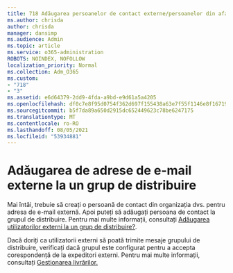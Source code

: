 ```yaml
---
title: 718 Adăugarea persoanelor de contact externe/persoanelor din afara organizației la o listă de distribuire
ms.author: chrisda
author: chrisda
manager: dansimp
ms.audience: Admin
ms.topic: article
ms.service: o365-administration
ROBOTS: NOINDEX, NOFOLLOW
localization_priority: Normal
ms.collection: Adm_O365
ms.custom:
- "718"
- "3"
ms.assetid: e6d64379-2dd9-4fda-a9bd-e9d61a5a4205
ms.openlocfilehash: df0c7e8f95d0754f362d697f155438a63e7f55f1146e8f1671932c380186baf4
ms.sourcegitcommit: b5f7da89a650d2915dc652449623c78be6247175
ms.translationtype: MT
ms.contentlocale: ro-RO
ms.lasthandoff: 08/05/2021
ms.locfileid: "53934881"
---
```

# <a name="add-external-email-addresses-to-a-distribution-group"></a>Adăugarea de adrese de e-mail externe la un grup de distribuire

Mai întâi, trebuie să creați o persoană de contact din organizația dvs. pentru adresa de e-mail externă. Apoi puteți să adăugați persoana de contact la grupul de distribuire. Pentru mai multe informații, consultați [Adăugarea utilizatorilor externi la un grup de distribuire?](https://support.office.com/client/caa0f310-0bb7-48e3-8ad2-cb358b53bbba).

Dacă doriți ca utilizatorii externi să poată trimite mesaje grupului de distribuire, verificați dacă grupul este configurat pentru a accepta corespondență de la expeditori externi. Pentru mai multe informații, consultați [Gestionarea livrărilor.](https://technet.microsoft.com/library/bb124513.aspx#deliverymanagement)
